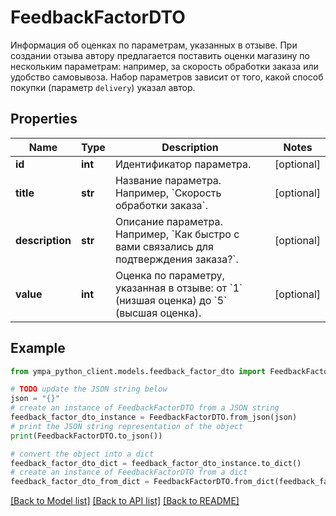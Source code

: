 # FeedbackFactorDTO

Информация об оценках по параметрам, указанных в отзыве.  При создании отзыва автору предлагается поставить оценки магазину по нескольким параметрам: например, за скорость обработки заказа или удобство самовывоза. Набор параметров зависит от того, какой способ покупки (параметр `delivery`) указал автор. 

## Properties

Name | Type | Description | Notes
------------ | ------------- | ------------- | -------------
**id** | **int** | Идентификатор параметра. | [optional] 
**title** | **str** | Название параметра. Например, &#x60;Скорость обработки заказа&#x60;. | [optional] 
**description** | **str** | Описание параметра. Например, &#x60;Как быстро с вами связались для подтверждения заказа?&#x60;. | [optional] 
**value** | **int** | Оценка по параметру, указанная в отзыве: от &#x60;1&#x60; (низшая оценка) до &#x60;5&#x60; (высшая оценка).  | [optional] 

## Example

```python
from ympa_python_client.models.feedback_factor_dto import FeedbackFactorDTO

# TODO update the JSON string below
json = "{}"
# create an instance of FeedbackFactorDTO from a JSON string
feedback_factor_dto_instance = FeedbackFactorDTO.from_json(json)
# print the JSON string representation of the object
print(FeedbackFactorDTO.to_json())

# convert the object into a dict
feedback_factor_dto_dict = feedback_factor_dto_instance.to_dict()
# create an instance of FeedbackFactorDTO from a dict
feedback_factor_dto_from_dict = FeedbackFactorDTO.from_dict(feedback_factor_dto_dict)
```
[[Back to Model list]](../README.md#documentation-for-models) [[Back to API list]](../README.md#documentation-for-api-endpoints) [[Back to README]](../README.md)


